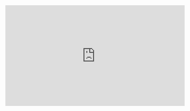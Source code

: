 <iframe width="560" height="315" src="https://www.youtube.com/embed/vzNcSvKCOyA?start=3&end=7" frameborder="0" allow="accelerometer; autoplay; clipboard-write; encrypted-media; gyroscope; picture-in-picture" allowfullscreen></iframe>
